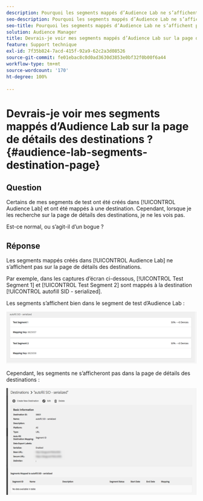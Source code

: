 ```yaml
---
description: Pourquoi les segments mappés d’Audience Lab ne s’affichent pas sur la page de détails des destinations.
seo-description: Pourquoi les segments mappés d’Audience Lab ne s’affichent pas sur la page de détails des destinations.
seo-title: Pourquoi les segments mappés d’Audience Lab ne s’affichent pas sur la page de détails des destinations.
solution: Audience Manager
title: Devrais-je voir mes segments mappés d’Audience Lab sur la page de détails des destinations ?
feature: Support technique
exl-id: 7f35b824-7acd-415f-92a9-62c2a3d08526
source-git-commit: fe01ebac8c0d0ad3630d3853e0bf32f0b00f6a44
workflow-type: tm+mt
source-wordcount: '170'
ht-degree: 100%

---
```


# Devrais-je voir mes segments mappés d’Audience Lab sur la page de détails des destinations ? {#audience-lab-segments-destination-page}

## Question

Certains de mes segments de test ont été créés dans [!UICONTROL Audience Lab] et ont été mappés à une destination. Cependant, lorsque je les recherche sur la page de détails des destinations, je ne les vois pas.

Est-ce normal, ou s’agit-il d’un bogue ?

## Réponse

Les segments mappés créés dans [!UICONTROL Audience Lab] ne s’affichent pas sur la page de détails des destinations.

Par exemple, dans les captures d’écran ci-dessous, [!UICONTROL Test Segment 1] et [!UICONTROL Test Segment 2] sont mappés à la destination [!UICONTROL autofill SID - serialized].

Les segments s’affichent bien dans le segment de test d’Audience Lab :

![Image de visualisation du segment d’Audience Lab](assets/should_i_see_my_aamlab01.png)

Cependant, les segments ne s’afficheront pas dans la page de détails des destinations :

![Image de la page de détails des destinations](assets/should_i_see_my_aamlab02.png)
